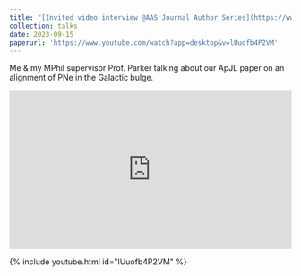 ```yaml
---
title: "[Invited video interview @AAS Journal Author Series](https://www.youtube.com/watch?app=desktop&v=lUuofb4P2VM)"
collection: talks
date: 2023-09-15
paperurl: 'https://www.youtube.com/watch?app=desktop&v=lUuofb4P2VM'
---
```


Me & my MPhil supervisor Prof. Parker talking about our ApJL paper on an alignment of PNe in the Galactic bulge.

<div class="embed-container">
    <iframe width="640" height="390" 
    src="https://www.youtube.com/embed/{{ include.id }}" 
    frameborder="0" allowfullscreen></iframe>
</div>
<style>
.embed-container {
  position: relative;
  padding-bottom: 56.25%;
  height: 0;
  overflow: hidden;
  max-width: 100%;
}
.embed-container iframe,
.embed-container object,
.embed-container embed {
  position: absolute;
  top: 0;
  left: 0;
  width: 100%;
  height: 100%;
}
</style>

{% include youtube.html id="lUuofb4P2VM" %}
